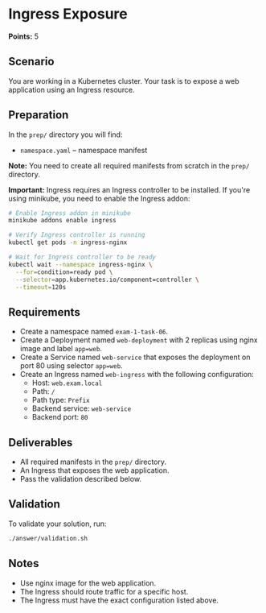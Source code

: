 # Ingress Exposure

**Points:** 5

## Scenario
You are working in a Kubernetes cluster. Your task is to expose a web application using an Ingress resource.

## Preparation
In the `prep/` directory you will find:
- `namespace.yaml` – namespace manifest

**Note:** You need to create all required manifests from scratch in the `prep/` directory.

**Important:** Ingress requires an Ingress controller to be installed. If you're using minikube, you need to enable the Ingress addon:

```sh
# Enable Ingress addon in minikube
minikube addons enable ingress

# Verify Ingress controller is running
kubectl get pods -n ingress-nginx

# Wait for Ingress controller to be ready
kubectl wait --namespace ingress-nginx \
  --for=condition=ready pod \
  --selector=app.kubernetes.io/component=controller \
  --timeout=120s
```

## Requirements
- Create a namespace named `exam-1-task-06`.
- Create a Deployment named `web-deployment` with 2 replicas using nginx image and label `app=web`.
- Create a Service named `web-service` that exposes the deployment on port 80 using selector `app=web`.
- Create an Ingress named `web-ingress` with the following configuration:
  - Host: `web.exam.local`
  - Path: `/`
  - Path type: `Prefix`
  - Backend service: `web-service`
  - Backend port: `80`

## Deliverables
- All required manifests in the `prep/` directory.
- An Ingress that exposes the web application.
- Pass the validation described below.

## Validation
To validate your solution, run:

```sh
./answer/validation.sh
```

## Notes
- Use nginx image for the web application.
- The Ingress should route traffic for a specific host.
- The Ingress must have the exact configuration listed above.